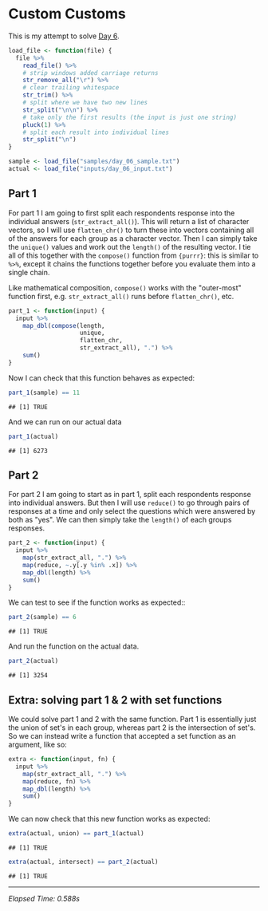 # Custom Customs



This is my attempt to solve [Day 6](https://adventofcode.com/2020/day/6).


```r
load_file <- function(file) {
  file %>%
    read_file() %>%
    # strip windows added carriage returns
    str_remove_all("\r") %>%
    # clear trailing whitespace
    str_trim() %>%
    # split where we have two new lines
    str_split("\n\n") %>%
    # take only the first results (the input is just one string)
    pluck(1) %>%
    # split each result into individual lines
    str_split("\n")
}

sample <- load_file("samples/day_06_sample.txt")
actual <- load_file("inputs/day_06_input.txt")
```

## Part 1

For part 1 I am going to first split each respondents response into the individual answers (`str_extract_all()`). This
will return a list of character vectors, so I will use `flatten_chr()` to turn these into vectors containing all of the
answers for each group as a character vector. Then I can simply take the `unique()` values and work out the `length()`
of the resulting vector. I tie all of this together with the `compose()` function from `{purrr}`: this is similar to
`%>%`, except it chains the functions together before you evaluate them into a single chain.

Like mathematical composition, `compose()` works with the "outer-most" function first, e.g. `str_extract_all()` runs
before `flatten_chr()`, etc. 


```r
part_1 <- function(input) {
  input %>%
    map_dbl(compose(length,
                    unique,
                    flatten_chr,
                    str_extract_all), ".") %>%
    sum()
}
```

Now I can check that this function behaves as expected:


```r
part_1(sample) == 11
```

```
## [1] TRUE
```

And we can run on our actual data


```r
part_1(actual)
```

```
## [1] 6273
```

## Part 2

For part 2 I am going to start as in part 1, split each respondents response into individual answers. But then I will
use `reduce()` to go through pairs of responses at a time and only select the questions which were answered by both as
"yes". We can then simply take the `length()` of each groups responses.


```r
part_2 <- function(input) {
  input %>%
    map(str_extract_all, ".") %>%
    map(reduce, ~.y[.y %in% .x]) %>%
    map_dbl(length) %>%
    sum()
}
```

We can test to see if the function works as expected::


```r
part_2(sample) == 6
```

```
## [1] TRUE
```

And run the function on the actual data.


```r
part_2(actual)
```

```
## [1] 3254
```

## Extra: solving part 1 & 2 with set functions

We could solve part 1 and 2 with the same function. Part 1 is essentially just the union of set's in each group, whereas
part 2 is the intersection of set's. So we can instead write a function that accepted a set function as an argument,
like so:


```r
extra <- function(input, fn) {
  input %>%
    map(str_extract_all, ".") %>%
    map(reduce, fn) %>%
    map_dbl(length) %>%
    sum()
}
```

We can now check that this new function works as expected:


```r
extra(actual, union) == part_1(actual)
```

```
## [1] TRUE
```

```r
extra(actual, intersect) == part_2(actual)
```

```
## [1] TRUE
```

---

*Elapsed Time: 0.588s*
